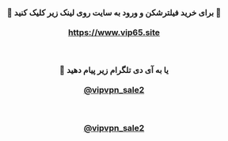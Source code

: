 <center> <h3> <b> 
🔴 برای خرید فیلترشکن و ورود به سایت روی لینک زیر کلیک کنید 🚀
  <br>  <br>
<a href="https://vip65.site">https://www.vip65.site</a>


  <br>  <br> 
  🔴 یا به آی دی تلگرام زیر پیام دهید
  <br> <br> 
<a href="https://t.me/vipvpn_sale2">@vipvpn_sale2</a>

  <br> <br> 
<a href="https://telegram.me/vipvpn_sale2">@vipvpn_sale2</a>

  
</b>  </h3> </center>

